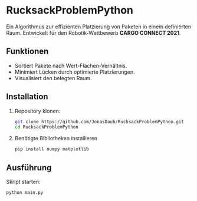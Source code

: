 # RucksackProblemPython

Ein Algorithmus zur effizienten Platzierung von Paketen in einem definierten Raum. Entwickelt für den Robotik-Wettbewerb **CARGO CONNECT 2021**.

## Funktionen
- Sortiert Pakete nach Wert-Flächen-Verhältnis.
- Minimiert Lücken durch optimierte Platzierungen.
- Visualisiert den belegten Raum.

## Installation
1. Repository klonen:
   ```bash
   git clone https://github.com/JonasDaub/RucksackProblemPython.git
   cd RucksackProblemPython
2. Benötigte Bibliotheken installieren
   ```bash
   pip install numpy matplotlib
## Ausführung
  Skript starten:
  ```bash
  python main.py
